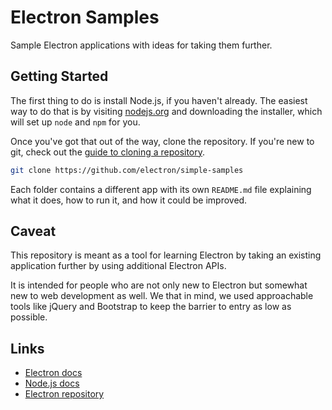 # Electron Samples

Sample Electron applications with ideas for taking them further.

## Getting Started

The first thing to do is install Node.js, if you haven't already. The easiest
way to do that is by visiting [nodejs.org](https://nodejs.org) and downloading
the installer, which will set up `node` and `npm` for you.

Once you've got that out of the way, clone the repository. If you're new to
git, check out the
[guide to cloning a repository](https://help.github.com/articles/cloning-a-repository/).

```sh
git clone https://github.com/electron/simple-samples
```

Each folder contains a different app with its own `README.md` file
explaining what it does, how to run it, and how it could be improved.

## Caveat

This repository is meant as a tool for learning Electron by taking an
existing application further by using additional Electron APIs.

It is intended for people who are not only new to Electron but
somewhat new to web development as well. We that in mind, we used approachable
tools like jQuery and Bootstrap to keep the barrier to entry as low as
possible.

## Links

- [Electron docs](http://electron.atom.io/docs/all)
- [Node.js docs](https://nodejs.org/docs/latest/api/all.html)
- [Electron repository](https://github.com/electron/electron)
